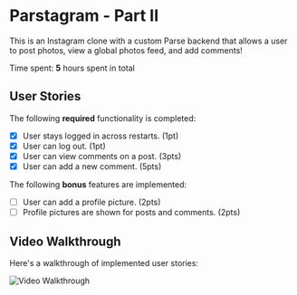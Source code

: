 # Parstagram - Part II

This is an Instagram clone with a custom Parse backend that allows a user to post photos, view a global photos feed, and add comments!

Time spent: **5** hours spent in total

## User Stories

The following **required** functionality is completed:

- [X] User stays logged in across restarts. (1pt)
- [X] User can log out. (1pt)
- [X] User can view comments on a post. (3pts)
- [X] User can add a new comment. (5pts)

The following **bonus** features are implemented:

- [ ] User can add a profile picture. (2pts)
- [ ] Profile pictures are shown for posts and comments. (2pts)

## Video Walkthrough

Here's a walkthrough of implemented user stories:

<img src='https://github.com/riikacharya-code/assignments5and6/blob/main/Parstagram/Simulator%20Screen%20Recording%20-%20iPhone%2013%20Pro%20Max%20-%202022-03-27%20at%2000.39.11.gif' title='Video Walkthrough' width='' alt='Video Walkthrough' />
